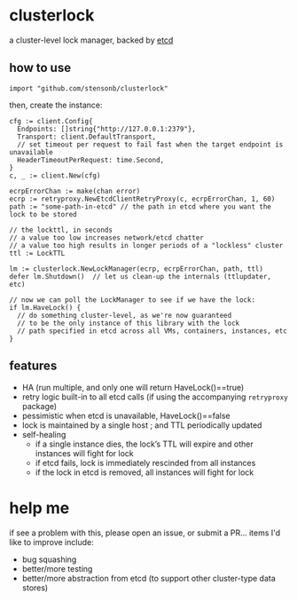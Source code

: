 # clusterlock

a cluster-level lock manager, backed by [etcd](http://etcd.io)

## how to use

```golang
import "github.com/stensonb/clusterlock"
```

then, create the instance:

```golang
cfg := client.Config{
  Endpoints: []string{"http://127.0.0.1:2379"},
  Transport: client.DefaultTransport,
  // set timeout per request to fail fast when the target endpoint is unavailable
  HeaderTimeoutPerRequest: time.Second,
}
c, _ := client.New(cfg)

ecrpErrorChan := make(chan error)
ecrp := retryproxy.NewEtcdClientRetryProxy(c, ecrpErrorChan, 1, 60)
path := "some-path-in-etcd" // the path in etcd where you want the lock to be stored

// the lockttl, in seconds
// a value too low increases network/etcd chatter
// a value too high results in longer periods of a "lockless" cluster
ttl := LockTTL

lm := clusterlock.NewLockManager(ecrp, ecrpErrorChan, path, ttl)
defer lm.Shutdown()  // let us clean-up the internals (ttlupdater, etc)

// now we can poll the LockManager to see if we have the lock:
if lm.HaveLock() {
  // do something cluster-level, as we're now guaranteed
  // to be the only instance of this library with the lock
  // path specified in etcd across all VMs, containers, instances, etc
}
```

## features
* HA (run multiple, and only one will return HaveLock()==true)
* retry logic built-in to all etcd calls (if using the accompanying ```retryproxy``` package)
* pessimistic when etcd is unavailable, HaveLock()==false
* lock is maintained by a single host ; and TTL periodically updated
* self-healing
  * if a single instance dies, the lock’s TTL will expire and other instances will fight for lock
  * if etcd fails, lock is immediately rescinded from all instances
  * if the lock in etcd is removed, all instances will fight for lock

# help me
if see a problem with this, please open an issue, or submit a PR...
items I'd like to improve include:
* bug squashing
* better/more testing
* better/more abstraction from etcd (to support other cluster-type data stores)
